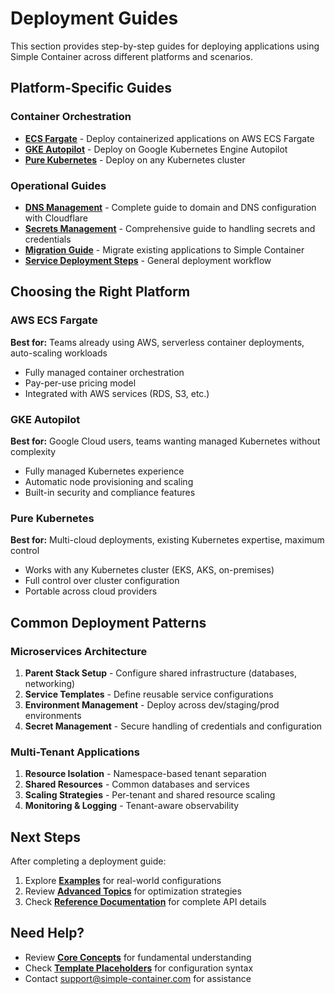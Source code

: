 # Deployment Guides

This section provides step-by-step guides for deploying applications using Simple Container across different platforms and scenarios.

## Platform-Specific Guides

### Container Orchestration

- **[ECS Fargate](parent-ecs-fargate.md)** - Deploy containerized applications on AWS ECS Fargate
- **[GKE Autopilot](parent-gcp-gke-autopilot.md)** - Deploy on Google Kubernetes Engine Autopilot
- **[Pure Kubernetes](parent-pure-kubernetes.md)** - Deploy on any Kubernetes cluster

### Operational Guides

- **[DNS Management](dns-management.md)** - Complete guide to domain and DNS configuration with Cloudflare
- **[Secrets Management](secrets-management.md)** - Comprehensive guide to handling secrets and credentials
- **[Migration Guide](migration.md)** - Migrate existing applications to Simple Container
- **[Service Deployment Steps](service-steps-to-deploy.md)** - General deployment workflow

## Choosing the Right Platform

### AWS ECS Fargate
**Best for:** Teams already using AWS, serverless container deployments, auto-scaling workloads

- Fully managed container orchestration
- Pay-per-use pricing model
- Integrated with AWS services (RDS, S3, etc.)

### GKE Autopilot
**Best for:** Google Cloud users, teams wanting managed Kubernetes without complexity

- Fully managed Kubernetes experience
- Automatic node provisioning and scaling
- Built-in security and compliance features

### Pure Kubernetes
**Best for:** Multi-cloud deployments, existing Kubernetes expertise, maximum control

- Works with any Kubernetes cluster (EKS, AKS, on-premises)
- Full control over cluster configuration
- Portable across cloud providers

## Common Deployment Patterns

### Microservices Architecture

1. **Parent Stack Setup** - Configure shared infrastructure (databases, networking)
2. **Service Templates** - Define reusable service configurations
3. **Environment Management** - Deploy across dev/staging/prod environments
4. **Secret Management** - Secure handling of credentials and configuration

### Multi-Tenant Applications

1. **Resource Isolation** - Namespace-based tenant separation
2. **Shared Resources** - Common databases and services
3. **Scaling Strategies** - Per-tenant and shared resource scaling
4. **Monitoring & Logging** - Tenant-aware observability

## Next Steps

After completing a deployment guide:

1. Explore **[Examples](../examples/README.md)** for real-world configurations
2. Review **[Advanced Topics](../advanced/scaling-advantages.md)** for optimization strategies
3. Check **[Reference Documentation](../reference/supported-resources.md)** for complete API details

## Need Help?

- Review **[Core Concepts](../concepts/main-concepts.md)** for fundamental understanding
- Check **[Template Placeholders](../concepts/template-placeholders.md)** for configuration syntax
- Contact [support@simple-container.com](mailto:support@simple-container.com) for assistance
